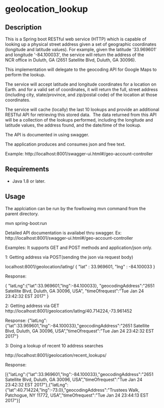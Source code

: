 # geolocation_lookup

## Description

This is a Spring boot RESTful web service (HTTP) which is capable of looking up a physical
street address given a set of geographic coordinates (longitude and latitude values). For example,
given the latitude &#39;33.969601&#39; and longitude &#39;-84.100033&#39;, the service will return the address of
the NCR office in Duluth, GA (2651 Satellite Blvd, Duluth, GA 30096).  

This implementation will delegate to the geocoding API for Google Maps to perform the lookup. 

The service will accept latitude and longitude coordinates for a location on Earth.
and for a valid set of coordinates, it will return the full, street address (including city,
state/province, and zip/postal code) of the location at those coordinates.

The service will cache (locally) the last 10 lookups and provide an additional RESTful API
for retrieving this stored data.  The data returned from this API will be a collection of the
lookups performed, including the longitude and latitude values, the address found, and the
date/time of the lookup.

The API is documented in using swagger.

The application produces and consumes json and free text. 


Example: http://localhost:8001/swagger-ui.html#/geo-account-controller

## Requirements

 - Java 1.8 or later.

## Usage

The applciation can be run by the fowllowing mvn command from the parent directory.

mvn spring-boot:run

Detailed API documentation is availabel thru swagger.
Ex:
http://localhost:8001/swagger-ui.html#/geo-account-controller



Examples:
It supports GET and POST methods and application/json only.

1: Getting address via POST(sending the json via request body)

localhost:8001/geolocation/latlng/
{
               "lat" : 33.969601,
               "lng" : -84.100033
}

Response:

{
"latLng":{"lat":33.969601,"lng":-84.100033},
"geocodingAddress":"2651 Satellite Blvd, Duluth, GA 30096, USA",
"timeOfrequest":"Tue Jan 24 23:42:32 EST 2017"
}


2: Getting address via GET
http://localhost:8001/geolocation/latlng/40.714224,-73.961452 

Response:
{"latLng":{"lat":33.969601,"lng":-84.100033},"geocodingAddress":"2651 Satellite Blvd, Duluth, GA 30096, USA","timeOfrequest":"Tue Jan 24 23:42:32 EST 2017"}


3: Doing a lookup of recent 10 address searches

http://localhost:8001/geolocation/recent_lookups/

Response:

[{"latLng":{"lat":33.969601,"lng":-84.100033},"geocodingAddress":"2651 Satellite Blvd, Duluth, GA 30096, USA","timeOfrequest":"Tue Jan 24 23:42:32 EST 2017"},{"latLng":{"lat":40.714224,"lng":-73.0},"geocodingAddress":"Trustees Walk, Patchogue, NY 11772, USA","timeOfrequest":"Tue Jan 24 23:44:13 EST 2017"}]
